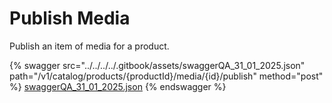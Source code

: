 # Publish Media

Publish an item of media for a product.

{% swagger src="../../../../.gitbook/assets/swaggerQA_31_01_2025.json" path="/v1/catalog/products/{productId}/media/{id}/publish" method="post" %}
[swaggerQA_31_01_2025.json](../../../../.gitbook/assets/swaggerQA_31_01_2025.json)
{% endswagger %}
